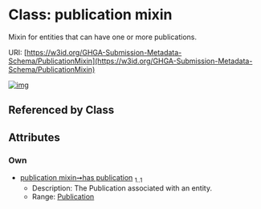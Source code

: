 
# Class: publication mixin


Mixin for entities that can have one or more publications.

URI: [https://w3id.org/GHGA-Submission-Metadata-Schema/PublicationMixin](https://w3id.org/GHGA-Submission-Metadata-Schema/PublicationMixin)


[![img](https://yuml.me/diagram/nofunky;dir:TB/class/[Publication]<has%20publication%201..1-%20[PublicationMixin],[Publication])](https://yuml.me/diagram/nofunky;dir:TB/class/[Publication]<has%20publication%201..1-%20[PublicationMixin],[Publication])

## Referenced by Class


## Attributes


### Own

 * [publication mixin➞has publication](publication_mixin_has_publication.md)  <sub>1..1</sub>
     * Description: The Publication associated with an entity.
     * Range: [Publication](Publication.md)
